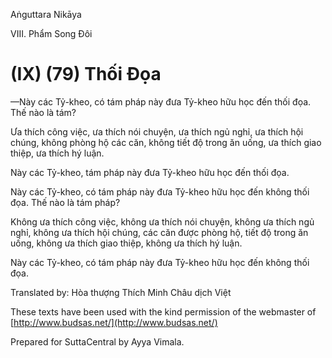 Aṅguttara Nikāya

VIII. Phẩm Song Ðôi

# (IX) (79) Thối Ðọa

—Này các Tỷ-kheo, có tám pháp này đưa Tỷ-kheo hữu học đến thối đọa. Thế nào là tám?

Ưa thích công việc, ưa thích nói chuyện, ưa thích ngủ nghỉ, ưa thích hội chúng, không phòng hộ các căn, không tiết độ trong ăn uống, ưa thích giao thiệp, ưa thích hý luận.

Này các Tỷ-kheo, tám pháp này đưa Tỷ-kheo hữu học đến thối đọa.

Này các Tỷ-kheo, có tám pháp này đưa Tỷ-kheo hữu học đến không thối đọa. Thế nào là tám pháp?

Không ưa thích công việc, không ưa thích nói chuyện, không ưa thích ngủ nghỉ, không ưa thích hội chúng, các căn được phòng hộ, tiết độ trong ăn uống, không ưa thích giao thiệp, không ưa thích hý luận.

Này các Tỷ-kheo, có tám pháp này đưa Tỷ-kheo hữu học đến không thối đọa.

Translated by: Hòa thượng Thích Minh Châu dịch Việt

These texts have been used with the kind permission of the webmaster of [http://www.budsas.net/](http://www.budsas.net/)

Prepared for SuttaCentral by Ayya Vimala.